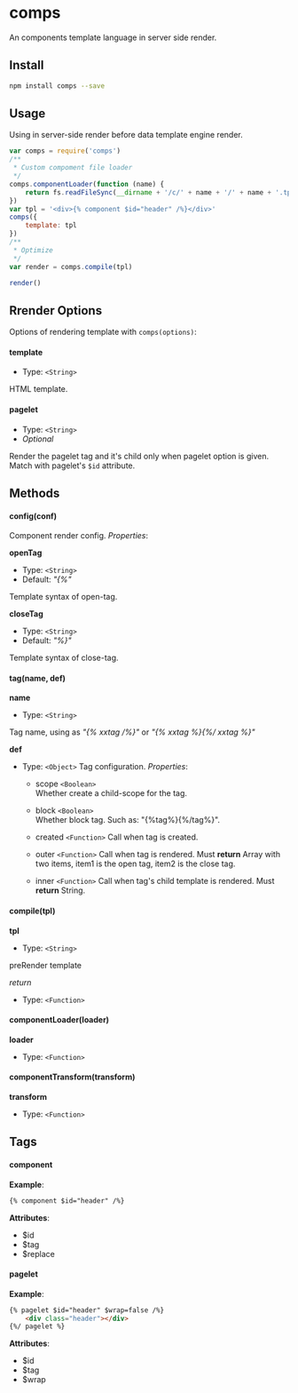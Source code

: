 # comps
An components template language in server side render.


## Install
```bash
npm install comps --save
```

## Usage
Using in server-side render before data template engine render.
```js
var comps = require('comps')
/**
 * Custom compoment file loader
 */
comps.componentLoader(function (name) {
    return fs.readFileSync(__dirname + '/c/' + name + '/' + name + '.tpl')
})
var tpl = '<div>{% component $id="header" /%}</div>'
comps({
    template: tpl
})
/** 
 * Optimize
 */
var render = comps.compile(tpl)

render()
```

## Rrender Options
Options of rendering template with `comps(options)`:

#### template 
- Type: `<String>`

HTML template.

#### pagelet 
- Type: `<String>` 
- *Optional*

Render the pagelet tag and it's child only when pagelet option is given. Match with pagelet's `$id` attribute.

## Methods

#### config(conf)
Component render config. *Properties*:

**openTag**
- Type: `<String>`
- Default: *"{%"*

Template syntax of open-tag.

**closeTag** 
- Type: `<String>` 
- Default: *"%}"*

Template syntax of close-tag.

#### tag(name, def)

**name** 

- Type: `<String>`

Tag name, using as *"{% xxtag /%}"* or *"{% xxtag %}{%/ xxtag %}"*

**def** 

- Type: `<Object>`
Tag configuration. *Properties*:

    - scope `<Boolean>`  
        Whether create a child-scope for the tag.
        
    - block `<Boolean>`  
        Whether block tag. Such as: "{%tag%}{%/tag%}".
        
    - created `<Function>` 
        Call when tag is created.
    
    - outer `<Function>` 
        Call when tag is rendered. Must **return** Array with two items, item1 is the open tag, item2 is the close tag. 

    - inner `<Function>` 
            Call when tag's child template is rendered. Must **return** String.

#### compile(tpl)

**tpl** 
- Type: `<String>` 

preRender template

*return*
- Type: `<Function>`

#### componentLoader(loader)

**loader**
- Type: `<Function>`

#### componentTransform(transform)

**transform**
- Type: `<Function>`

## Tags

#### component

**Example**:
```html
{% component $id="header" /%}
```

**Attributes**:
- $id
- $tag
- $replace

#### pagelet

**Example**:
```html
{% pagelet $id="header" $wrap=false /%}
    <div class="header"></div>
{%/ pagelet %}
```

**Attributes**:
- $id
- $tag
- $wrap